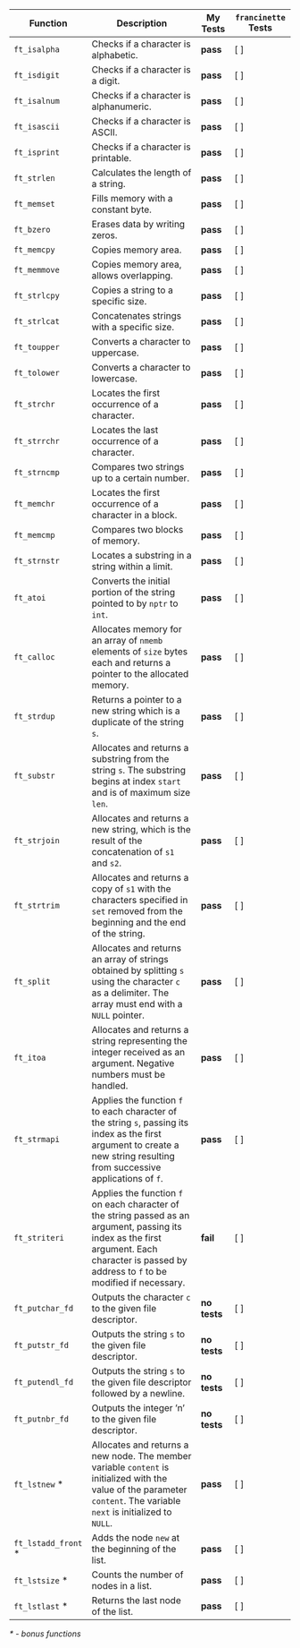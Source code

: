 | Function      | Description                                                | My Tests | `francinette` Tests |
|---------------|------------------------------------------------------------|----------|---------------------|
| `ft_isalpha`  | Checks if a character is alphabetic.                       | **pass** | [ ]                 |
| `ft_isdigit`  | Checks if a character is a digit.                          | **pass** | [ ]                 |
| `ft_isalnum`  | Checks if a character is alphanumeric.                     | **pass** | [ ]                 |
| `ft_isascii`  | Checks if a character is ASCII.                            | **pass** | [ ]                 |
| `ft_isprint`  | Checks if a character is printable.                         | **pass** | [ ]                 |
| `ft_strlen`   | Calculates the length of a string.                          | **pass** | [ ]                 |
| `ft_memset`   | Fills memory with a constant byte.                          | **pass** | [ ]                 |
| `ft_bzero`    | Erases data by writing zeros.                               | **pass** | [ ]                 |
| `ft_memcpy`   | Copies memory area.                                         | **pass** | [ ]                 |
| `ft_memmove`  | Copies memory area, allows overlapping.                     | **pass** | [ ]                 |
| `ft_strlcpy`  | Copies a string to a specific size.                         | **pass** | [ ]                 |
| `ft_strlcat`  | Concatenates strings with a specific size.                  | **pass** | [ ]                 |
| `ft_toupper`  | Converts a character to uppercase.                          | **pass** | [ ]                 |
| `ft_tolower`  | Converts a character to lowercase.                          | **pass** | [ ]                 |
| `ft_strchr`   | Locates the first occurrence of a character.                | **pass** | [ ]                 |
| `ft_strrchr`  | Locates the last occurrence of a character.                 | **pass** | [ ]                 |
| `ft_strncmp`  | Compares two strings up to a certain number.                | **pass** | [ ]                 |
| `ft_memchr`   | Locates the first occurrence of a character in a block.     | **pass** | [ ]                 |
| `ft_memcmp`   | Compares two blocks of memory.                              | **pass** | [ ]                 |
| `ft_strnstr`  | Locates a substring in a string within a limit.             | **pass** | [ ]                 |
| `ft_atoi`     | Converts the initial portion of the string pointed to by `nptr` to `int`. | **pass** | [ ] |
| `ft_calloc`   | Allocates memory for an array of `nmemb` elements of `size` bytes each and returns a pointer to the allocated memory. | **pass** | [ ] |
| `ft_strdup`   | Returns a pointer to a new string which is a duplicate of the string `s`. | **pass** | [ ]       |
| `ft_substr`   | Allocates and returns a substring from the string `s`. The substring begins at index `start` and is of maximum size `len`. | **pass** | [ ] |
| `ft_strjoin`  | Allocates and returns a new string, which is the result of the concatenation of `s1` and `s2`. | **pass** | [ ] |
| `ft_strtrim`  | Allocates and returns a copy of `s1` with the characters specified in `set` removed from the beginning and the end of the string. | **pass** | [ ] |
| `ft_split`    | Allocates and returns an array of strings obtained by splitting `s` using the character `c` as a delimiter. The array must end with a `NULL` pointer. | **pass** | [ ] |
| `ft_itoa`     | Allocates and returns a string representing the integer received as an argument. Negative numbers must be handled. | **pass** | [ ] |
| `ft_strmapi`  | Applies the function `f` to each character of the string `s`, passing its index as the first argument to create a new string resulting from successive applications of `f`. | **pass** | [ ] |
| `ft_striteri` | Applies the function `f` on each character of the string passed as an argument, passing its index as the first argument. Each character is passed by address to `f` to be modified if necessary. | **fail** | [ ] |
| `ft_putchar_fd`| Outputs the character `c` to the given file descriptor. | **no tests** | [ ] |
| `ft_putstr_fd`| Outputs the string `s` to the given file descriptor. | **no tests** | [ ] |
| `ft_putendl_fd`| Outputs the string `s` to the given file descriptor followed by a newline. | **no tests** | [ ] |
| `ft_putnbr_fd`| Outputs the integer ’n’ to the given file descriptor. | **no tests** | [ ] |
| `ft_lstnew` \*| Allocates and returns a new node. The member variable `content` is initialized with the value of the parameter `content`. The variable `next` is initialized to `NULL`. | **pass** | [ ] |
| `ft_lstadd_front` \*| Adds the node `new` at the beginning of the list. | **pass** | [ ] |
| `ft_lstsize` \*| Counts the number of nodes in a list. | **pass** | [ ] |
| `ft_lstlast` \*| Returns the last node of the list. | **pass** | [ ] |



_\* - bonus functions_

